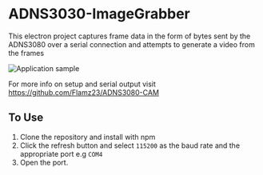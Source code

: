 # ADNS3030-ImageGrabber

This electron project captures frame data in the form of bytes sent by the ADNS3080 over a serial connection and attempts to generate a video from the frames

![Application sample](https://i.imgur.com/8rPdwbC_d.webp?maxwidth=760&fidelity=grand)

For more info on setup and serial output visit https://github.com/Flamz23/ADNS3080-CAM

## To Use

1.  Clone the repository and install with npm
2.  Click the refresh button and select `115200` as the baud rate and the appropriate port e.g `COM4`
3.  Open the port.
